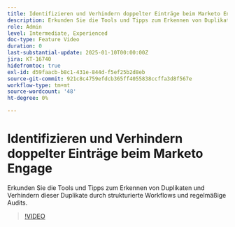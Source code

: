 ```yaml
---
title: Identifizieren und Verhindern doppelter Einträge beim Marketo Engage
description: Erkunden Sie die Tools und Tipps zum Erkennen von Duplikaten und Verhindern dieser Duplikate durch strukturierte Workflows und regelmäßige Audits.
role: Admin
level: Intermediate, Experienced
doc-type: Feature Video
duration: 0
last-substantial-update: 2025-01-10T00:00:00Z
jira: KT-16740
hidefromtoc: true
exl-id: d59faacb-b8c1-431e-844d-f5ef25b2d8eb
source-git-commit: 921c8c4759efdcb365ff4055838ccffa3d8f567e
workflow-type: tm+mt
source-wordcount: '48'
ht-degree: 0%

---
```


# Identifizieren und Verhindern doppelter Einträge beim Marketo Engage

Erkunden Sie die Tools und Tipps zum Erkennen von Duplikaten und Verhindern dieser Duplikate durch strukturierte Workflows und regelmäßige Audits.

>[!VIDEO](https://video.tv.adobe.com/v/3429500/?learn=on&enablevpops)
